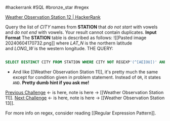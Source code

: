 #hackerrank #SQL #bronze_star #regex 

[Weather Observation Station 12 | HackerRank](https://www.hackerrank.com/challenges/weather-observation-station-12/problem?isFullScreen=true)

Query the list of _CITY_ names from **STATION** that _do not start_ with vowels and _do not end_ with vowels. Your result cannot contain duplicates.
**Input Format**
The **STATION** table is described as follows:
![[Pasted image 20240604170732.png]]
where _LAT_N_ is the northern latitude and _LONG_W_ is the western longitude.
THE QUERY:
```sql

SELECT DISTINCT CITY FROM STATION WHERE CITY NOT REGEXP'(^[AEIOU])' AND CITY NOT REGEXP'([AEIOU]$)';
```
- And like [[Weather Observation Station 11]], it's pretty much the same except for condition given in problem statement. Instead of `OR`, it states `AND`. **Pretty dumb hint if you ask me!**

[Previous Challenge](https://www.hackerrank.com/challenges/weather-observation-station-11?isFullScreen=true) <- is here, note is here -> [[Weather Observation Station 11]].
[Next Challenge](https://www.hackerrank.com/challenges/weather-observation-station-13?isFullScreen=true) <- is here, note is here -> [[Weather Observation Station 13]].

For more info on regex, consider reading [[Regular Expression Pattern]].